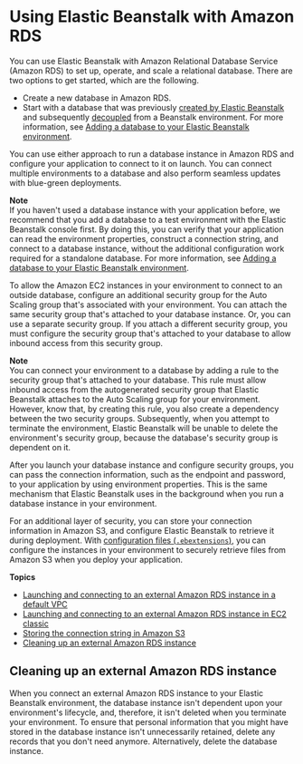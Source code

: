 # Using Elastic Beanstalk with Amazon RDS<a name="AWSHowTo.RDS"></a>

You can use Elastic Beanstalk with Amazon Relational Database Service \(Amazon RDS\) to set up, operate, and scale a relational database\. There are two options to get started, which are the following\. 
+ Create a new database in Amazon RDS\.
+ Start with a database that was previously [created by Elastic Beanstalk](using-features.managing.db.md) and subsequently [decoupled](using-features.managing.db.md#using-features.decoupling.db) from a Beanstalk environment\. For more information, see [Adding a database to your Elastic Beanstalk environment](using-features.managing.db.md)\. 

You can use either approach to run a database instance in Amazon RDS and configure your application to connect to it on launch\. You can connect multiple environments to a database and also perform seamless updates with blue\-green deployments\.

**Note**  
If you haven't used a database instance with your application before, we recommend that you add a database to a test environment with the Elastic Beanstalk console first\. By doing this, you can verify that your application can read the environment properties, construct a connection string, and connect to a database instance, without the additional configuration work required for a standalone database\. For more information, see [Adding a database to your Elastic Beanstalk environment](using-features.managing.db.md)\.

To allow the Amazon EC2 instances in your environment to connect to an outside database, configure an additional security group for the Auto Scaling group that's associated with your environment\. You can attach the same security group that's attached to your database instance\. Or, you can use a separate security group\. If you attach a different security group, you must configure the security group that's attached to your database to allow inbound access from this security group\.

**Note**  
You can connect your environment to a database by adding a rule to the security group that's attached to your database\. This rule must allow inbound access from the autogenerated security group that Elastic Beanstalk attaches to the Auto Scaling group for your environment\. However, know that, by creating this rule, you also create a dependency between the two security groups\. Subsequently, when you attempt to terminate the environment, Elastic Beanstalk will be unable to delete the environment's security group, because the database's security group is dependent on it\.

After you launch your database instance and configure security groups, you can pass the connection information, such as the endpoint and password, to your application by using environment properties\. This is the same mechanism that Elastic Beanstalk uses in the background when you run a database instance in your environment\.

For an additional layer of security, you can store your connection information in Amazon S3, and configure Elastic Beanstalk to retrieve it during deployment\. With [configuration files \(`.ebextensions`\)](ebextensions.md), you can configure the instances in your environment to securely retrieve files from Amazon S3 when you deploy your application\.

**Topics**
+ [Launching and connecting to an external Amazon RDS instance in a default VPC](rds-external-defaultvpc.md)
+ [Launching and connecting to an external Amazon RDS instance in EC2 classic](rds-external-ec2classic.md)
+ [Storing the connection string in Amazon S3](rds-external-credentials.md)
+ [Cleaning up an external Amazon RDS instance](#rds-external-cleanup)

## Cleaning up an external Amazon RDS instance<a name="rds-external-cleanup"></a>

When you connect an external Amazon RDS instance to your Elastic Beanstalk environment, the database instance isn't dependent upon your environment's lifecycle, and, therefore, it isn't deleted when you terminate your environment\. To ensure that personal information that you might have stored in the database instance isn't unnecessarily retained, delete any records that you don't need anymore\. Alternatively, delete the database instance\.